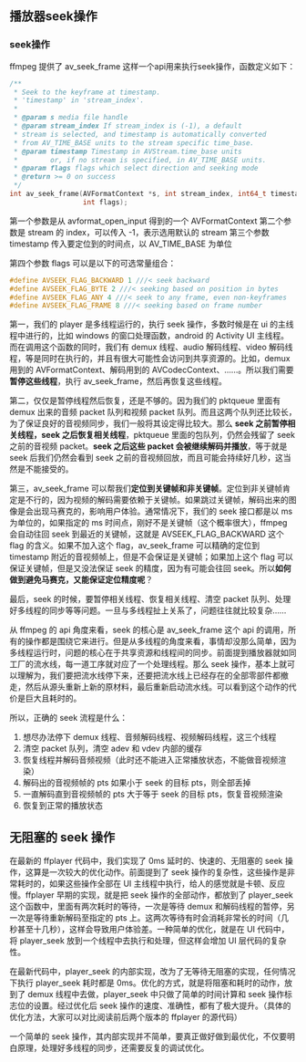 ## 播放器seek操作

### seek操作

ffmpeg 提供了 av_seek_frame 这样一个api用来执行seek操作，函数定义如下：

```c
/**
 * Seek to the keyframe at timestamp.
 * 'timestamp' in 'stream_index'.
 *
 * @param s media file handle
 * @param stream_index If stream_index is (-1), a default
 * stream is selected, and timestamp is automatically converted
 * from AV_TIME_BASE units to the stream specific time_base.
 * @param timestamp Timestamp in AVStream.time_base units
 *        or, if no stream is specified, in AV_TIME_BASE units.
 * @param flags flags which select direction and seeking mode
 * @return >= 0 on success
 */
int av_seek_frame(AVFormatContext *s, int stream_index, int64_t timestamp,
                  int flags);
```

第一个参数是从 avformat_open_input 得到的一个 AVFormatContext
第二个参数是 stream 的 index，可以传入 -1，表示选用默认的 stream
第三个参数 timestamp 传入要定位到的时间点，以 AV_TIME_BASE 为单位

第四个参数 flags 可以是以下的可选常量组合：

```c
#define AVSEEK_FLAG_BACKWARD 1 ///< seek backward
#define AVSEEK_FLAG_BYTE 2 ///< seeking based on position in bytes
#define AVSEEK_FLAG_ANY 4 ///< seek to any frame, even non-keyframes
#define AVSEEK_FLAG_FRAME 8 ///< seeking based on frame number
```

第一，我们的 player 是多线程运行的，执行 seek 操作，多数时候是在 ui 的主线程中进行的，比如 windows 的窗口处理函数，android 的 Activity UI 主线程。而在调用这个函数的同时，我们有 demux 线程、audio 解码线程、video 解码线程，等是同时在执行的，并且有很大可能性会访问到共享资源的。比如，demux 用到的 AVFormatContext、解码用到的 AVCodecContext、……。所以我们需要**暂停这些线程**，执行 av_seek_frame，然后再恢复这些线程。

第二，仅仅是暂停线程然后恢复，还是不够的。因为我们的 pktqueue 里面有 demux 出来的音频 packet 队列和视频 packet 队列。而且这两个队列还比较长，为了保证良好的音视频同步，我们一般将其设定得比较大。那么 **seek 之前暂停相关线程，seek 之后恢复相关线程**，pktqueue 里面的包队列，仍然会残留了 seek 之前的音视频 packet。**seek 之后这些 packet 会被继续解码并播放**，等于就是 seek 后我们仍然会看到 seek 之前的音视频回放，而且可能会持续好几秒，这当然是不能接受的。

第三，av_seek_frame 可以帮我们**定位到关键帧和非关键帧**。定位到非关键帧肯定是不行的，因为视频的解码需要依赖于关键帧。如果跳过关键帧，解码出来的图像是会出现马赛克的，影响用户体验。通常情况下，我们的 seek 接口都是以 ms 为单位的，如果指定的 ms 时间点，刚好不是关键帧（这个概率很大），ffmpeg 会自动往回 seek 到最近的关键帧，这就是 AVSEEK_FLAG_BACKWARD 这个 flag 的含义。如果不加入这个 flag，av_seek_frame 可以精确的定位到 timestamp 附近的音视频帧上，但是不会保证是关键帧；如果加上这个 flag 可以保证关键帧，但是又没法保证 seek 的精度，因为有可能会往回 seek。所以**如何做到避免马赛克，又能保证定位精度呢**？

最后，seek 的时候，要暂停相关线程、恢复相关线程、清空 packet 队列、处理好多线程的同步等等问题。一旦与多线程扯上关系了，问题往往就比较复杂……

从 ffmpeg 的 api 角度来看，seek 的核心是 av_seek_frame 这个 api 的调用，所有的操作都是围绕它来进行。但是从多线程的角度来看，事情却没那么简单，因为多线程运行时，问题的核心在于共享资源和线程间的同步。前面提到播放器就如同工厂的流水线，每一道工序就对应了一个处理线程。那么 seek 操作，基本上就可以理解为，我们要把流水线停下来，还要把流水线上已经存在的全部零部件都撤走，然后从源头重新上新的原材料，最后重新启动流水线。可以看到这个动作的代价是巨大且耗时的。

所以，正确的 seek 流程是什么：

1. 想尽办法停下 demux 线程、音频解码线程、视频解码线程，这三个线程
2. 清空 packet 队列，清空 adev 和 vdev 内部的缓存
3. 恢复线程并解码音频视频（此时还不能进入正常播放状态，不能做音视频渲染）
4. 解码出的音视频帧的 pts 如果小于 seek 的目标 pts，则全部丢掉
5. 一直解码直到音视频帧的 pts 大于等于 seek 的目标 pts，恢复音视频渲染
6. 恢复到正常的播放状态



## 无阻塞的 seek 操作

在最新的 ffplayer 代码中，我们实现了 0ms 延时的、快速的、无阻塞的 seek 操作，这算是一次较大的优化动作。前面提到了 seek 操作的复杂性，这些操作是非常耗时的，如果这些操作全部在 UI 主线程中执行，给人的感觉就是卡顿、反应慢。ffplayer 早期的实现，就是把 seek 操作的全部动作，都放到了 player_seek 这个函数中，里面有两次耗时的等待，一次是等待 demux 和解码线程的暂停，另一次是等待重新解码至指定的 pts 上。这两次等待有时会消耗非常长的时间（几秒甚至十几秒），这样会导致用户体验差。一种简单的优化，就是在 UI 代码中，将 player_seek 放到一个线程中去执行和处理，但这样会增加 UI 层代码的复杂性。

在最新代码中，player_seek 的内部实现，改为了无等待无阻塞的实现，任何情况下执行 player_seek 耗时都是 0ms。优化的方式，就是将阻塞和耗时的动作，放到了 demux 线程中去做，player_seek 中只做了简单的时间计算和 seek 操作标志位的设置。经过优化后 seek 操作的速度、准确性，都有了极大提升。（具体的优化方法，大家可以对比阅读前后两个版本的 ffplayer 的源代码）

一个简单的 seek 操作，其内部实现并不简单，要真正做好做到最优化，不仅要明白原理，处理好多线程的同步，还需要反复的调试优化。